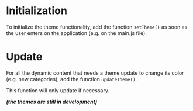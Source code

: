 # Initialization #

To initialize the theme functionality, add the function ``` setTheme() ``` as soon as the user enters on the application (e.g. on the main.js file).



# Update #

For all the dynamic content that needs a theme update to change its color (e.g. new categories), add the function ``` updateTheme() ```.

This function will only update if necessary.


***(the themes are still in development)***